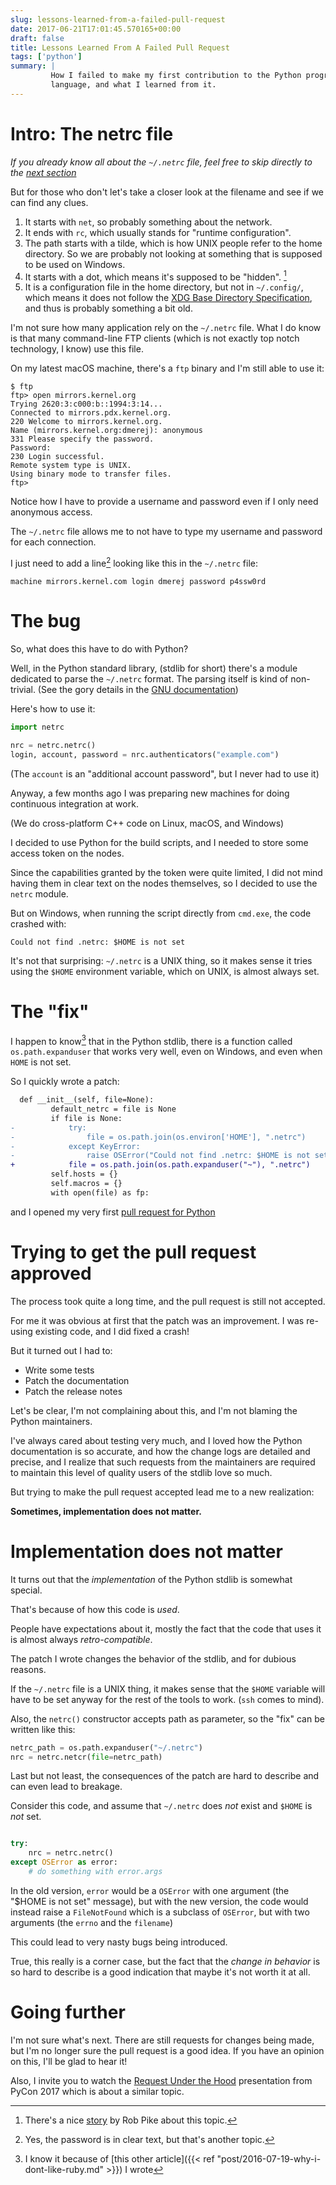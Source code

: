 ```yaml
---
slug: lessons-learned-from-a-failed-pull-request
date: 2017-06-21T17:01:45.570165+00:00
draft: false
title: Lessons Learned From A Failed Pull Request
tags: ['python']
summary: |
         How I failed to make my first contribution to the Python programming
         language, and what I learned from it.
---
```


# Intro: The netrc file

_If you already know all about the `~/.netrc` file, feel free to skip directly
to the [next section](#the-bug)_


But for those who don't let's take a closer look at the filename and see if we
can find any clues.

1. It starts with `net`, so probably something about the network.
2. It ends with `rc`, which usually stands for "runtime configuration".
3. The path starts with a tilde, which is how UNIX people refer to the home
   directory. So we are probably not looking at something that is supposed to be
   used on Windows.
4. It starts with a dot, which means it's supposed to be "hidden". [^1]
5. It is a configuration file in the home directory, but not in
   `~/.config/`, which means it does not follow the [XDG Base Directory
   Specification](https://standards.freedesktop.org/basedir-spec/basedir-spec-latest.html),
   and thus is probably something a bit old.


I'm not sure how many application rely on the `~/.netrc` file. What I do know is
that many command-line FTP clients (which is not exactly top notch technology, I
know) use this file.

On my latest macOS machine, there's a `ftp` binary and I'm still able to use it:

```console
$ ftp
ftp> open mirrors.kernel.org
Trying 2620:3:c000:b::1994:3:14...
Connected to mirrors.pdx.kernel.org.
220 Welcome to mirrors.kernel.org.
Name (mirrors.kernel.org:dmerej): anonymous
331 Please specify the password.
Password:
230 Login successful.
Remote system type is UNIX.
Using binary mode to transfer files.
ftp>
```

Notice how I have to provide a username and password even if I only need
anonymous access.

The `~/.netrc` file allows me to not have to type my username and password for
each connection.

I just need to add a line[^2] looking like this in the `~/.netrc` file:

```text
machine mirrors.kernel.com login dmerej password p4ssw0rd
```



# The bug

So, what does this have to do with Python?

Well, in the Python standard library, (stdlib for short) there's a module
dedicated to parse the `~/.netrc` format. The parsing itself is kind of
non-trivial. (See the gory details in the [GNU documentation](
https://www.gnu.org/software/inetutils/manual/html_node/The-_002enetrc-file.html))

Here's how to use it:

```python
import netrc

nrc = netrc.netrc()
login, account, password = nrc.authenticators("example.com")
```

(The `account` is an "additional account password", but I never had to use it)

Anyway, a few months ago I was preparing new machines for doing continuous
integration at work.

(We do cross-platform C++ code on Linux, macOS, and Windows)

I decided to use Python for the build scripts, and I needed to store some access token on
the nodes.

Since the capabilities granted by the token were quite limited, I did not mind
having them in clear text on the nodes themselves, so I decided to use the
`netrc` module.

But on Windows, when running the script directly from `cmd.exe`, the
code crashed with:

```text
Could not find .netrc: $HOME is not set
```

It's not that surprising: `~/.netrc` is a UNIX thing, so it makes sense it
tries using the `$HOME` environment variable, which on UNIX, is almost always
set.

# The "fix"

I happen to know[^3] that in the Python stdlib, there is a function called
`os.path.expanduser` that works very well, even on Windows, and even when `HOME`
is not set.

So I quickly wrote a patch:

```diff
  def __init__(self, file=None):
         default_netrc = file is None
         if file is None:
-            try:
-                file = os.path.join(os.environ['HOME'], ".netrc")
-            except KeyError:
-                raise OSError("Could not find .netrc: $HOME is not set") from None
+            file = os.path.join(os.path.expanduser("~"), ".netrc")
         self.hosts = {}
         self.macros = {}
         with open(file) as fp:
```

and I opened my very first [pull request for Python](https://github.com/python/cpython/pull/123)

# Trying to get the pull request approved

The process took quite a long time, and the pull request is still not accepted.

For me it was obvious at first that the patch was an improvement. I was
re-using existing code, and I did fixed a crash!

But it turned out I had to:

* Write some tests
* Patch the documentation
* Patch the release notes

Let's be clear, I'm not complaining about this, and I'm not blaming the Python
maintainers.

I've always cared about testing very much, and I loved how the Python
documentation is so accurate, and how the change logs are detailed and precise,
and I realize that such requests from the maintainers are required to maintain
this level of quality users of the stdlib love so much.

But trying to make the pull request accepted lead me to a new realization:

**Sometimes, implementation does not matter.**

# Implementation does not matter

It turns out that the _implementation_ of the Python stdlib is somewhat
special.

That's because of how this code is _used_.

People have expectations about it, mostly the fact that the code
that uses it is almost always *retro-compatible*.

The patch I wrote changes the behavior of the stdlib, and for dubious reasons.

If the `~/.netrc` file is a UNIX thing, it makes sense that the `$HOME` variable
will have to be set anyway for the rest of the tools to work. (`ssh` comes to mind).

Also, the `netrc()` constructor accepts path as parameter, so the "fix" can be
written like this:

```python
netrc_path = os.path.expanduser("~/.netrc")
nrc = netrc.netcr(file=netrc_path)
```

Last but not least, the consequences of the patch are hard to describe and can
even lead to breakage.

Consider this code, and assume that `~/.netrc` does _not_ exist and `$HOME` is
_not_ set.

```python

try:
    nrc = netrc.netrc()
except OSError as error:
    # do something with error.args

```

In the old version, `error` would be a `OSError` with one argument (the "$HOME
is not set" message), but with the new version, the code would instead raise a
`FileNotFound` which is a subclass of `OSError`, but with two arguments (the
`errno` and the `filename`)

This could lead to very nasty bugs being introduced.

True, this really is a corner case, but the fact that the _change in
behavior_ is so hard to describe is a good indication that maybe it's not worth
it at all.

# Going further

I'm not sure what's next. There are still requests for changes being made, but I'm
no longer sure the pull request is a good idea. If you have an opinion on this,
I'll be glad to hear it!

Also, I invite you to watch the [Request Under the
Hood](https://www.youtube.com/watch?v=ptbCIvve6-k) presentation from PyCon 2017
which is about a similar topic.


[^1]: There's a nice [story](https://plus.google.com/+RobPikeTheHuman/posts/R58WgWwN9jp) by Rob Pike about this topic.
[^2]: Yes, the password is in clear text, but that's another topic.
[^3]: I know it because of [this other article]({{< ref "post/2016-07-19-why-i-dont-like-ruby.md" >}}) I wrote
